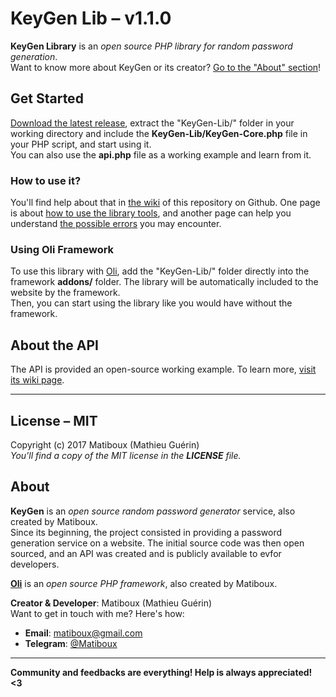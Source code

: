 # KeyGen Lib – v1.1.0

**KeyGen Library** is an *open source PHP library for random password generation*.  
Want to know more about KeyGen or its creator? [Go to the "About" section](#about)!

## Get Started

[Download the latest release](https://github.com/matiboux/KeyGen-Lib/releases/latest), extract the "KeyGen-Lib/" folder in your working directory and include the **KeyGen-Lib/KeyGen-Core.php** file in your PHP script, and start using it.  
You can also use the **api.php** file as a working example and learn from it.

### How to use it?

You'll find help about that in [the wiki](https://github.com/matiboux/KeyGen-Lib/wiki) of this repository on Github.
One page is about [how to use the library tools](https://github.com/matiboux/KeyGen-Lib/wiki/Documentation), and another page can help you understand [the possible errors](https://github.com/matiboux/KeyGen-Lib/wiki/Errors) you may encounter.

### Using Oli Framework

To use this library with [Oli](https://github.com/matiboux/Oli), add the "KeyGen-Lib/" folder directly into the framework **addons/** folder. The library will be automatically included to the website by the framework.  
Then, you can start using the library like you would have without the framework.

## About the API

The API is provided an open-source working example.
To learn more, [visit its wiki page](https://github.com/matiboux/KeyGen-Lib/wiki/API-Usage).

---

## License – MIT

Copyright (c) 2017 Matiboux (Mathieu Guérin)  
*You'll find a copy of the MIT license in the **LICENSE** file.*

## About

**KeyGen** is an *open source random password generator* service, also created by Matiboux.  
Since its beginning, the project consisted in providing a password generation service on a website. The initial source code was then open sourced, and an API was created and is publicly available to evfor developers.

[**Oli**](https://github.com/matiboux/Oli) is an *open source PHP framework*, also created by Matiboux.

**Creator & Developer**: Matiboux (Mathieu Guérin)  
Want to get in touch with me? Here's how:
 - **Email**: [matiboux@gmail.com](mailto:matiboux@gmail.com)
 - **Telegram**: [@Matiboux](https://t.me/Matiboux)

---

**Community and feedbacks are everything! Help is always appreciated! <3**